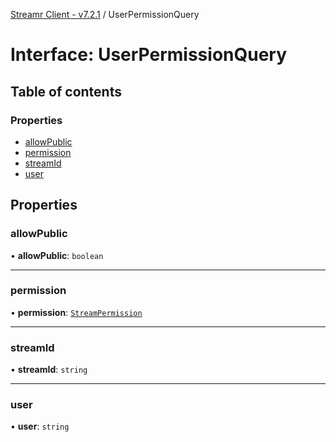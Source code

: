 [Streamr Client - v7.2.1](../README.md) / UserPermissionQuery

# Interface: UserPermissionQuery

## Table of contents

### Properties

- [allowPublic](UserPermissionQuery.md#allowpublic)
- [permission](UserPermissionQuery.md#permission)
- [streamId](UserPermissionQuery.md#streamid)
- [user](UserPermissionQuery.md#user)

## Properties

### allowPublic

• **allowPublic**: `boolean`

___

### permission

• **permission**: [`StreamPermission`](../enums/StreamPermission.md)

___

### streamId

• **streamId**: `string`

___

### user

• **user**: `string`
